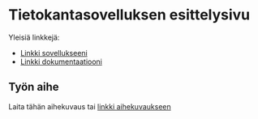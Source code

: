 # Tietokantasovelluksen esittelysivu

Yleisiä linkkejä:

* [Linkki sovellukseeni](http://airosmaa.users.cs.helsinki.fi/muistilista)
* [Linkki dokumentaatiooni](/home/Tsoha-Bootstrap/doc/dokumentaatio.pdf)

## Työn aihe

Laita tähän aihekuvaus tai [linkki aihekuvaukseen](http://advancedkittenry.github.io/suunnittelu_ja_tyoymparisto/aiheet/Muistilista.html) 
